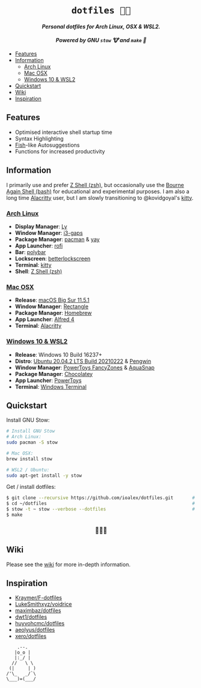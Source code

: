 <h1 align="center">
    <code>dotfiles 👨‍💻</code>
</h1>

<h4 align="center"><i>Personal dotfiles for Arch Linux, OSX & WSL2.</i></h4>
<h4 align="center"><i>Powered by GNU <code>stow</code> 🐮 and <code>make</code> 🔨</i></h4>

- [Features](#features)
- [Information](#information)
  - [Arch Linux](#arch-linux)
  - [Mac OSX](#mac-osx)
  - [Windows 10 & WSL2](#windows-10--wsl2)
- [Quickstart](#quickstart)
- [Wiki](#wiki)
- [Inspiration](#inspiration)

## Features

- Optimised interactive shell startup time
- Syntax Highlighting
- [Fish](https://fishshell.com/)-like Autosuggestions
- Functions for increased productivity

## Information

I primarily use and prefer [Z Shell (zsh)](https://www.zsh.org/), but occasionally use the [Bourne Again Shell (bash)](https://www.gnu.org/software/bash/) for educational and experimental purposes. I am also a long time [Alacritty](https://github.com/alacritty/alacritty) user, but I am slowly transitioning to @kovidgoyal's [kitty](https://github.com/kovidgoyal/kitty).

### [Arch Linux](https://archlinux.org/)

- **Display Manager**: [Ly](https://github.com/nullgemm/ly)
- **Window Manager**: [i3-gaps](https://github.com/Airblader/i3)
- **Package Manager**: [pacman](https://wiki.archlinux.org/title/Pacman) & [yay](https://github.com/Jguer/yay)
- **App Launcher**: [rofi](https://github.com/davatorium/rofi)
- **Bar**: [polybar](https://github.com/polybar/polybar)
- **Lockscreen**: [betterlockscreen](https://github.com/pavanjadhaw/betterlockscreen)
- **Terminal**: [kitty](https://github.com/kovidgoyal/kitty)
- **Shell**: [Z Shell (zsh)](https://www.zsh.org/)

### [Mac OSX](https://www.apple.com/au/macos/big-sur/)

- **Release**: [macOS Big Sur 11.5.1](https://www.apple.com/au/macos/big-sur/)
- **Window Manager**: [Rectangle](https://github.com/rxhanson/Rectangle)
- **Package Manager**: [Homebrew](https://brew.sh/)
- **App Launcher**: [Alfred 4](https://www.alfredapp.com/)
- **Terminal**: [Alacritty](https://github.com/alacritty/alacritty)

### [Windows 10 & WSL2](https://docs.microsoft.com/en-us/windows/wsl/about)

- **Release**: Windows 10 Build 16237+
- **Distro**: [Ubuntu 20.04.2 LTS Build 20210222](https://www.microsoft.com/en-au/p/ubuntu-2004-lts/9n6svws3rx71) & [Pengwin](https://github.com/WhitewaterFoundry/Pengwin)
- **Window Manager**: [PowerToys FancyZones](https://docs.microsoft.com/en-us/windows/powertoys/fancyzones) & [AquaSnap](https://www.nurgo-software.com/products/aquasnap)
- **Package Manager**: [Chocolatey](https://chocolatey.org/)
- **App Launcher**: [PowerToys](https://github.com/microsoft/PowerToys)
- **Terminal**: [Windows Terminal](https://github.com/Microsoft/Terminal)

## Quickstart

Install GNU Stow:

```sh
# Install GNU Stow
# Arch Linux:
sudo pacman -S stow

# Mac OSX:
brew install stow

# WSL2 / Ubuntu:
sudo apt-get install -y stow
```

Get / install dotfiles:

```sh
$ git clone --recursive https://github.com/ioalex/dotfiles.git       # Clone this git repository
$ cd ~/dotfiles                                                      # cd to newly cloned directory
$ stow -t ~ stow --verbose --dotfiles                                # Setup GNU Stow
$ make
```

<h3 align="center">💸💸💸</h3>

## Wiki

Please see the [wiki](https://github.com/ioalex/dotfiles/wiki) for more in-depth information.

## Inspiration

- [Kraymer/F-dotfiles](https://github.com/Kraymer/F-dotfiles)
- [LukeSmithxyz/voidrice](https://github.com/LukeSmithxyz/voidrice)
- [maximbaz/dotfiles](https://github.com/maximbaz/dotfiles)
- [dwt1/dotfiles](https://gitlab.com/dwt1/dotfiles)
- [huyvohcmc/dotfiles](https://github.com/huyvohcmc/dotfiles)
- [aeolyus/dotfiles](https://github.com/aeolyus/dotfiles)
- [xero/dotfiles](https://github.com/xero/dotfiles)

```text
    .--.
   |o_o |
   |:_/ |
  //   \ \
 (|     | )
/'\_   _/`\
\___)=(___/

```

